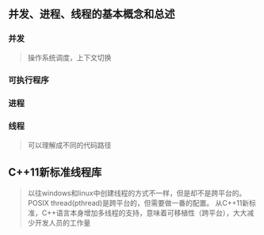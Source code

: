 ## 并发、进程、线程的基本概念和总述
### 并发
> 操作系统调度，上下文切换
### 可执行程序
### 进程
### 线程
> 可以理解成不同的代码路径

## C++11新标准线程库
>以往windows和linux中创建线程的方式不一样，但是却不是跨平台的。POSIX thread(pthread)是跨平台的，但需要做一番的配置。
>从C++11新标准，C++语言本身增加多线程的支持，意味着可移植性（跨平台），大大减少开发人员的工作量
